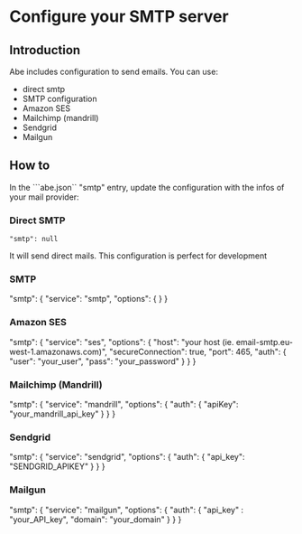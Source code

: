 # Configure your SMTP server

## Introduction

Abe includes configuration to send emails. You can use:
- direct smtp
- SMTP configuration
- Amazon SES
- Mailchimp (mandrill)
- Sendgrid
- Mailgun

## How to

In the ```abe.json`` "smtp" entry, update the configuration with the infos of your mail provider:

### Direct SMTP

```
"smtp": null
```

It will send direct mails. This configuration is perfect for development

### SMTP

"smtp": {
  "service": "smtp",
  "options": {
  }
}

### Amazon SES

"smtp": {
  "service": "ses",
  "options": {
    "host": "your host (ie. email-smtp.eu-west-1.amazonaws.com)",
    "secureConnection": true,
    "port": 465,
    "auth": {
      "user": "your_user",
      "pass": "your_password"
    }
  }
}

### Mailchimp (Mandrill)

"smtp": {
    "service": "mandrill",
    "options": {
      "auth": {
        "apiKey": "your_mandrill_api_key"
      }
    }
  }

### Sendgrid

"smtp": {
    "service": "sendgrid",
    "options": {
      "auth": {
        "api_key": "SENDGRID_APIKEY"
      }
    }
  }

### Mailgun

"smtp": {
  "service": "mailgun",
  "options": {
    "auth": {
      "api_key" : "your_API_key",
      "domain": "your_domain"
    }
  }
}